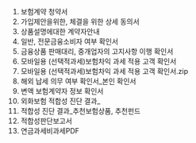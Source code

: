 1. 보험계약 청약서
2. 가입제안을위한, 체결을 위한 상세 동의서
3. 상품설명에대한 계약자안내
4. 일반, 전문금융소비자 여부 확인서
5. 금융상품 판매대리, 중개업자의 고지사항 이행 확인서
6. 모바일용 (선택적과세)보험차익 과세 적용 고객 확인서
6. 모바일용 (선택적과세)보험차익 과세 적용 고객 확인서.zip
7. 해외 납세 의무 여부 확인서_본인 확인서
8. 변액 보험계약자 정보 확인서
9. 외화보험 적합성 진단 결과_
10. 적합성 진단 결과_추천보험상품, 추천펀드
11. 적합성판단보고서
12. 연금과세비과세PDF 
